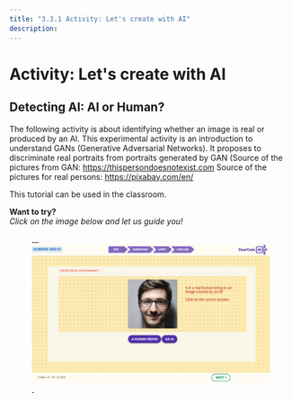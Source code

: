 ```yaml
---
title: "3.3.1 Activity: Let's create with AI"
description:
---
```

# Activity: Let's create with AI
## Detecting AI: AI or Human?

The following activity is about identifying whether an image is real or produced by an AI. This experimental activity is an introduction to understand GANs (Generative Adversarial Networks). It proposes to discriminate real portraits from portraits generated by GAN (Source of the pictures from GAN: https://thispersondoesnotexist.com Source of the pictures for real persons: https://pixabay.com/en/

This tutorial can be used in the classroom.

**Want to try?**  
_Click on the image below and let us guide you!_

<a href="https://pixees.fr/classcodeiai/app/tuto3-ai4t/?lang=en" target="_blank"><figure> 
  <img src="Images/IA-M.3.3.1.png"/> 
</figure></a>
